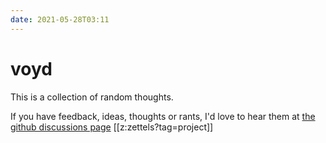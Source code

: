 ```yaml
---
date: 2021-05-28T03:11
---
```

# voyd
This is a collection of random thoughts.

If you have feedback, ideas, thoughts or rants, I'd love to hear them at [the github discussions page](https://github.com/voidus/voidus.github.io/discussions)
[[z:zettels?tag=project]]
